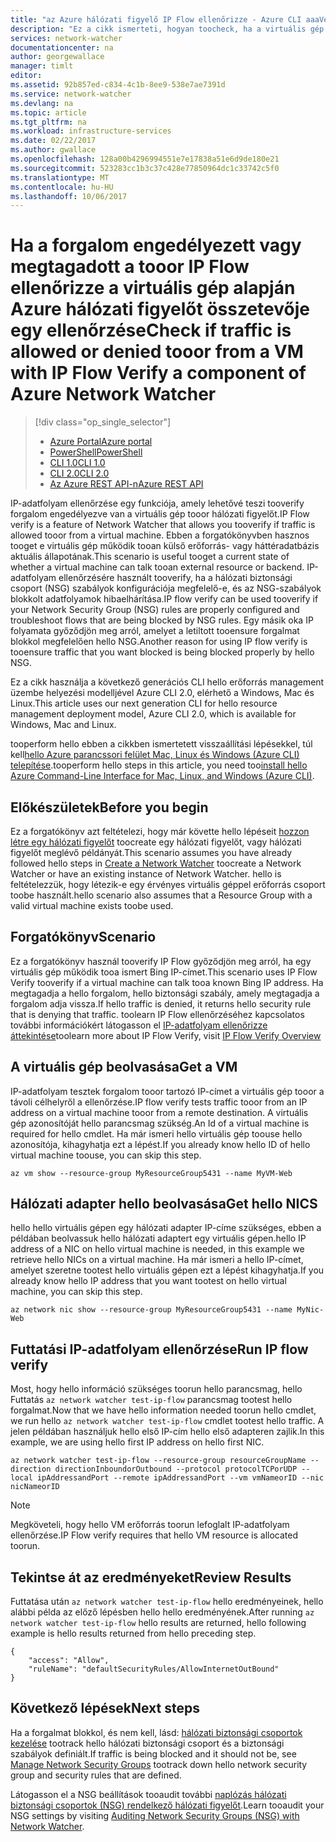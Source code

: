 ```yaml
---
title: "az Azure hálózati figyelő IP Flow ellenőrizze - Azure CLI aaaVerify forgalom |} Microsoft Docs"
description: "Ez a cikk ismerteti, hogyan toocheck, ha a virtuális gép forgalom tooor engedélyezett vagy megtagadott Azure parancssori felület használatával"
services: network-watcher
documentationcenter: na
author: georgewallace
manager: timlt
editor: 
ms.assetid: 92b857ed-c834-4c1b-8ee9-538e7ae7391d
ms.service: network-watcher
ms.devlang: na
ms.topic: article
ms.tgt_pltfrm: na
ms.workload: infrastructure-services
ms.date: 02/22/2017
ms.author: gwallace
ms.openlocfilehash: 128a00b4296994551e7e17838a51e6d9de180e21
ms.sourcegitcommit: 523283cc1b3c37c428e77850964dc1c33742c5f0
ms.translationtype: MT
ms.contentlocale: hu-HU
ms.lasthandoff: 10/06/2017
---
```

# <a name="check-if-traffic-is-allowed-or-denied-tooor-from-a-vm-with-ip-flow-verify-a-component-of-azure-network-watcher"></a><span data-ttu-id="60735-103">Ha a forgalom engedélyezett vagy megtagadott a tooor IP Flow ellenőrizze a virtuális gép alapján Azure hálózati figyelőt összetevője egy ellenőrzése</span><span class="sxs-lookup"><span data-stu-id="60735-103">Check if traffic is allowed or denied tooor from a VM with IP Flow Verify a component of Azure Network Watcher</span></span>

> [!div class="op_single_selector"]
> - [<span data-ttu-id="60735-104">Azure Portal</span><span class="sxs-lookup"><span data-stu-id="60735-104">Azure portal</span></span>](network-watcher-check-ip-flow-verify-portal.md)
> - [<span data-ttu-id="60735-105">PowerShell</span><span class="sxs-lookup"><span data-stu-id="60735-105">PowerShell</span></span>](network-watcher-check-ip-flow-verify-powershell.md)
> - [<span data-ttu-id="60735-106">CLI 1.0</span><span class="sxs-lookup"><span data-stu-id="60735-106">CLI 1.0</span></span>](network-watcher-check-ip-flow-verify-cli-nodejs.md)
> - [<span data-ttu-id="60735-107">CLI 2.0</span><span class="sxs-lookup"><span data-stu-id="60735-107">CLI 2.0</span></span>](network-watcher-check-ip-flow-verify-cli.md)
> - [<span data-ttu-id="60735-108">Az Azure REST API-n</span><span class="sxs-lookup"><span data-stu-id="60735-108">Azure REST API</span></span>](network-watcher-check-ip-flow-verify-rest.md)


<span data-ttu-id="60735-109">IP-adatfolyam ellenőrzése egy funkciója, amely lehetővé teszi tooverify forgalom engedélyezve van a virtuális gép tooor hálózati figyelőt.</span><span class="sxs-lookup"><span data-stu-id="60735-109">IP Flow verify is a feature of Network Watcher that allows you tooverify if traffic is allowed tooor from a virtual machine.</span></span> <span data-ttu-id="60735-110">Ebben a forgatókönyvben hasznos tooget e virtuális gép működik tooan külső erőforrás- vagy háttéradatbázis aktuális állapotának.</span><span class="sxs-lookup"><span data-stu-id="60735-110">This scenario is useful tooget a current state of whether a virtual machine can talk tooan external resource or backend.</span></span> <span data-ttu-id="60735-111">IP-adatfolyam ellenőrzésére használt tooverify, ha a hálózati biztonsági csoport (NSG) szabályok konfigurációja megfelelő-e, és az NSG-szabályok blokkolt adatfolyamok hibaelhárítása.</span><span class="sxs-lookup"><span data-stu-id="60735-111">IP flow verify can be used tooverify if your Network Security Group (NSG) rules are properly configured and troubleshoot flows that are being blocked by NSG rules.</span></span> <span data-ttu-id="60735-112">Egy másik oka IP folyamata győződjön meg arról, amelyet a letiltott tooensure forgalmat blokkol megfelelően hello NSG.</span><span class="sxs-lookup"><span data-stu-id="60735-112">Another reason for using IP flow verify is tooensure traffic that you want blocked is being blocked properly by hello NSG.</span></span>

<span data-ttu-id="60735-113">Ez a cikk használja a következő generációs CLI hello erőforrás management üzembe helyezési modelljével Azure CLI 2.0, elérhető a Windows, Mac és Linux.</span><span class="sxs-lookup"><span data-stu-id="60735-113">This article uses our next generation CLI for hello resource management deployment model, Azure CLI 2.0, which is available for Windows, Mac and Linux.</span></span>

<span data-ttu-id="60735-114">tooperform hello ebben a cikkben ismertetett visszaállítási lépésekkel, túl kell[hello Azure parancssori felület Mac, Linux és Windows (Azure CLI) telepítése](https://docs.microsoft.com/en-us/cli/azure/install-az-cli2).</span><span class="sxs-lookup"><span data-stu-id="60735-114">tooperform hello steps in this article, you need too[install hello Azure Command-Line Interface for Mac, Linux, and Windows (Azure CLI)](https://docs.microsoft.com/en-us/cli/azure/install-az-cli2).</span></span>

## <a name="before-you-begin"></a><span data-ttu-id="60735-115">Előkészületek</span><span class="sxs-lookup"><span data-stu-id="60735-115">Before you begin</span></span>

<span data-ttu-id="60735-116">Ez a forgatókönyv azt feltételezi, hogy már követte hello lépéseit [hozzon létre egy hálózati figyelőt](network-watcher-create.md) toocreate egy hálózati figyelőt, vagy hálózati figyelőt meglévő példányát.</span><span class="sxs-lookup"><span data-stu-id="60735-116">This scenario assumes you have already followed hello steps in [Create a Network Watcher](network-watcher-create.md) toocreate a Network Watcher or have an existing instance of Network Watcher.</span></span> <span data-ttu-id="60735-117">hello is feltételezzük, hogy létezik-e egy érvényes virtuális géppel erőforrás csoport toobe használt.</span><span class="sxs-lookup"><span data-stu-id="60735-117">hello scenario also assumes that a Resource Group with a valid virtual machine exists toobe used.</span></span>

## <a name="scenario"></a><span data-ttu-id="60735-118">Forgatókönyv</span><span class="sxs-lookup"><span data-stu-id="60735-118">Scenario</span></span>

<span data-ttu-id="60735-119">Ez a forgatókönyv használ tooverify IP Flow győződjön meg arról, ha egy virtuális gép működik tooa ismert Bing IP-címet.</span><span class="sxs-lookup"><span data-stu-id="60735-119">This scenario uses IP Flow Verify tooverify if a virtual machine can talk tooa known Bing IP address.</span></span> <span data-ttu-id="60735-120">Ha megtagadja a hello forgalom, hello biztonsági szabály, amely megtagadja a forgalom adja vissza.</span><span class="sxs-lookup"><span data-stu-id="60735-120">If hello traffic is denied, it returns hello security rule that is denying that traffic.</span></span> <span data-ttu-id="60735-121">toolearn IP Flow ellenőrzéséhez kapcsolatos további információkért látogasson el [IP-adatfolyam ellenőrizze áttekintése](network-watcher-ip-flow-verify-overview.md)</span><span class="sxs-lookup"><span data-stu-id="60735-121">toolearn more about IP Flow Verify, visit [IP Flow Verify Overview](network-watcher-ip-flow-verify-overview.md)</span></span>

## <a name="get-a-vm"></a><span data-ttu-id="60735-122">A virtuális gép beolvasása</span><span class="sxs-lookup"><span data-stu-id="60735-122">Get a VM</span></span>

<span data-ttu-id="60735-123">IP-adatfolyam tesztek forgalom tooor tartozó IP-címet a virtuális gép tooor a távoli célhelyről a ellenőrzése.</span><span class="sxs-lookup"><span data-stu-id="60735-123">IP flow verify tests traffic tooor from an IP address on a virtual machine tooor from a remote destination.</span></span> <span data-ttu-id="60735-124">A virtuális gép azonosítóját hello parancsmag szükség.</span><span class="sxs-lookup"><span data-stu-id="60735-124">An Id of a virtual machine is required for hello cmdlet.</span></span> <span data-ttu-id="60735-125">Ha már ismeri hello virtuális gép toouse hello azonosítója, kihagyhatja ezt a lépést.</span><span class="sxs-lookup"><span data-stu-id="60735-125">If you already know hello ID of hello virtual machine toouse, you can skip this step.</span></span>

```azurecli
az vm show --resource-group MyResourceGroup5431 --name MyVM-Web
```

## <a name="get-hello-nics"></a><span data-ttu-id="60735-126">Hálózati adapter hello beolvasása</span><span class="sxs-lookup"><span data-stu-id="60735-126">Get hello NICS</span></span>

<span data-ttu-id="60735-127">hello hello virtuális gépen egy hálózati adapter IP-címe szükséges, ebben a példában beolvassuk hello hálózati adaptert egy virtuális gépen.</span><span class="sxs-lookup"><span data-stu-id="60735-127">hello IP address of a NIC on hello virtual machine is needed, in this example we retrieve hello NICs on a virtual machine.</span></span> <span data-ttu-id="60735-128">Ha már ismeri a hello IP-címet, amelyet szeretne tootest hello virtuális gépen ezt a lépést kihagyhatja.</span><span class="sxs-lookup"><span data-stu-id="60735-128">If you already know hello IP address that you want tootest on hello virtual machine, you can skip this step.</span></span>

```azurecli
az network nic show --resource-group MyResourceGroup5431 --name MyNic-Web
```

## <a name="run-ip-flow-verify"></a><span data-ttu-id="60735-129">Futtatási IP-adatfolyam ellenőrzése</span><span class="sxs-lookup"><span data-stu-id="60735-129">Run IP flow verify</span></span>

<span data-ttu-id="60735-130">Most, hogy hello információ szükséges toorun hello parancsmag, hello Futtatás `az network watcher test-ip-flow` parancsmag tootest hello forgalmat.</span><span class="sxs-lookup"><span data-stu-id="60735-130">Now that we have hello information needed toorun hello cmdlet, we run hello `az network watcher test-ip-flow` cmdlet tootest hello traffic.</span></span> <span data-ttu-id="60735-131">A jelen példában használjuk hello első IP-cím hello első adapteren zajlik.</span><span class="sxs-lookup"><span data-stu-id="60735-131">In this example, we are using hello first IP address on hello first NIC.</span></span>

```azurecli
az network watcher test-ip-flow --resource-group resourceGroupName --direction directionInboundorOutbound --protocol protocolTCPorUDP --local ipAddressandPort --remote ipAddressandPort --vm vmNameorID --nic nicNameorID
```

> [!NOTE]
> <span data-ttu-id="60735-132">Megköveteli, hogy hello VM erőforrás toorun lefoglalt IP-adatfolyam ellenőrzése.</span><span class="sxs-lookup"><span data-stu-id="60735-132">IP Flow verify requires that hello VM resource is allocated toorun.</span></span>

## <a name="review-results"></a><span data-ttu-id="60735-133">Tekintse át az eredményeket</span><span class="sxs-lookup"><span data-stu-id="60735-133">Review Results</span></span>

<span data-ttu-id="60735-134">Futtatása után `az network watcher test-ip-flow` hello eredményeinek, hello alábbi példa az előző lépésben hello hello eredményének.</span><span class="sxs-lookup"><span data-stu-id="60735-134">After running `az network watcher test-ip-flow` hello results are returned, hello following example is hello results returned from hello preceding step.</span></span>

```azurecli
{
    "access": "Allow",
    "ruleName": "defaultSecurityRules/AllowInternetOutBound"
}
```

## <a name="next-steps"></a><span data-ttu-id="60735-135">Következő lépések</span><span class="sxs-lookup"><span data-stu-id="60735-135">Next steps</span></span>

<span data-ttu-id="60735-136">Ha a forgalmat blokkol, és nem kell, lásd: [hálózati biztonsági csoportok kezelése](../virtual-network/virtual-network-manage-nsg-arm-portal.md) tootrack hello hálózati biztonsági csoport és a biztonsági szabályok definiált.</span><span class="sxs-lookup"><span data-stu-id="60735-136">If traffic is being blocked and it should not be, see [Manage Network Security Groups](../virtual-network/virtual-network-manage-nsg-arm-portal.md) tootrack down hello network security group and security rules that are defined.</span></span>

<span data-ttu-id="60735-137">Látogasson el a NSG beállítások tooaudit további [naplózás hálózati biztonsági csoportok (NSG) rendelkező hálózati figyelőt](network-watcher-nsg-auditing-powershell.md).</span><span class="sxs-lookup"><span data-stu-id="60735-137">Learn tooaudit your NSG settings by visiting [Auditing Network Security Groups (NSG) with Network Watcher](network-watcher-nsg-auditing-powershell.md).</span></span>

[1]: ./media/network-watcher-check-ip-flow-verify-portal/figure1.png
[2]: ./media/network-watcher-check-ip-flow-verify-portal/figure2.png
